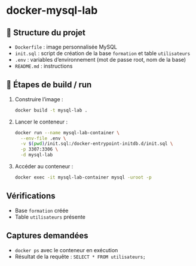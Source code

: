 # docker-mysql-lab

## 📁 Structure du projet

- `Dockerfile` : image personnalisée MySQL
- `init.sql` : script de création de la base `formation` et table `utilisateurs`
- `.env` : variables d’environnement (mot de passe root, nom de la base)
- `README.md` : instructions

## 🚀 Étapes de build / run

1. Construire l’image :
    ```bash
    docker build -t mysql-lab .
    ```

2. Lancer le conteneur :
    ```bash
    docker run --name mysql-lab-container \
      --env-file .env \
      -v $(pwd)/init.sql:/docker-entrypoint-initdb.d/init.sql \
      -p 3307:3306 \
      -d mysql-lab
    ```

3. Accéder au conteneur :
    ```bash
    docker exec -it mysql-lab-container mysql -uroot -p
    ```

## Vérifications

- Base `formation` créée 
- Table `utilisateurs` présente 

## Captures demandées

- `docker ps` avec le conteneur en exécution
- Résultat de la requête : `SELECT * FROM utilisateurs;`